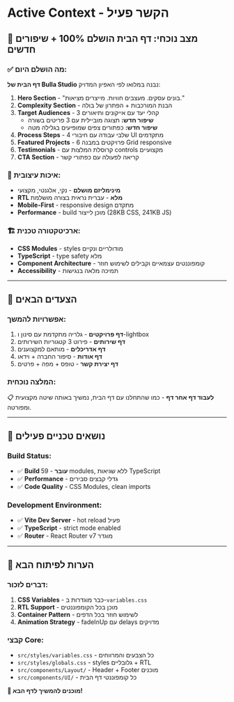 # Active Context - הקשר פעיל

## 🎉 מצב נוכחי: דף הבית הושלם 100% + שיפורים חדשים

### ✅ מה הושלם היום:
**דף הבית של Bulla Studio** נבנה במלואו לפי האפיון המדויק:

1. **Hero Section** - "בונים עסקים. מעצבים חוויות. מייצרים מציאות."
2. **Complexity Section** - הבנת המורכבות + הפתרון של בולה
3. **Target Audiences** - 3 קהלי יעד עם אייקונים ותיאורים
   - **שיפור חדש:** תצוגה מוביילית עם 3 פריטים בשורה
   - **שיפור חדש:** כפתורים צפים שמופיעים בגלילה מטה
4. **Process Steps** - 4 שלבי עבודה עם חיבורי UI מתקדמים
5. **Featured Projects** - 6 פרויקטים במבנה Grid responsive
6. **Testimonials** - קרוסלת המלצות עם controls מקצועיים
7. **CTA Section** - קריאה לפעולה עם כפתורי קשר

### 🎨 איכות עיצובית:
- **מינימליזם מושלם** - נקי, אלגנטי, מקצועי
- **RTL מלא** - עברית נראית בצורה מושלמת
- **Mobile-First** - responsive design מתקדם
- **Performance** - build מוכן לייצור (28KB CSS, 241KB JS)

### 🏗️ ארכיטקטורה טכנית:
- **CSS Modules** - styles מודולריים ונקיים
- **TypeScript** - type safety מלא
- **Component Architecture** - קומפוננטים עצמאיים וקבילים לשימוש חוזר
- **Accessibility** - תמיכה מלאה בנגישות

---

## 🎯 הצעדים הבאים

### אפשרויות להמשך:
1. **דף פרויקטים** - גלריה מתקדמת עם סינון ו-lightbox
2. **דף שירותים** - פירוט 3 קטגוריות השירותים
3. **דף אדריכלים** - מותאם למקצוענים
4. **דף אודות** - סיפור החברה + וידאו
5. **דף יצירת קשר** - טופס + מפה + פרטים

### המלצה נוכחית:
📋 **לעבוד דף אחר דף** - כמו שהתחלנו עם דף הבית, נמשיך באותה שיטה מקצועית ומפורטה.

---

## 🔧 נושאים טכניים פעילים

### Build Status:
- ✅ **Build עובר** - 59 modules, ללא שגיאות TypeScript
- ✅ **Performance** - גדלי קבצים סבירים
- ✅ **Code Quality** - CSS Modules, clean imports

### Development Environment:
- ✅ **Vite Dev Server** - hot reload פעיל
- ✅ **TypeScript** - strict mode enabled
- ✅ **Router** - React Router v7 מוגדר

---

## 📝 הערות לפיתוח הבא

### דברים לזכור:
1. **CSS Variables** - כבר מוגדרות ב-`variables.css`
2. **RTL Support** - מוכן בכל הקומפוננטים
3. **Container Pattern** - לשימוש חוזר בכל הדפים
4. **Animation Strategy** - fadeInUp עם delays מדויקים

### קבצי Core:
- `src/styles/variables.css` - כל הצבעים והמרווחים
- `src/styles/globals.css` - styles גלובליים + RTL
- `src/components/Layout/` - Header + Footer מוכנים
- `src/components/UI/` - כל קומפוננטי דף הבית

**🚀 מוכנים להמשיך לדף הבא!** 